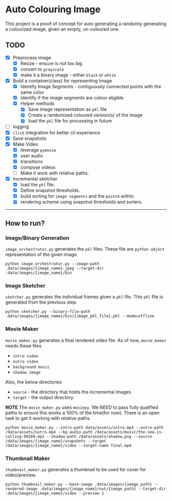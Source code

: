 # Auto Colouring Image

This project is a proof of concept for auto generating a randomly generating a colourized image, given an empty, un-coloured one.


## TODO
 - [x] Preprocess image
	 - [x] Resize - ensure is not too big
	 - [x] convert to `grayscale`
	 - [x] make it a binary image - either `black` or `whtie`
 - [x] Build a container(class) for representing Image
	 - [x] Identify Image Segments - contiguously connected points with the same color
	 - [x] Identify if the image segments are colour eligible
	 - [x] Helper methods
		 - [x] Save image representation as `pkl` file
		 - [x] Create a randomized coloured version(s) of the image
		 - [x] load the `pkl` file for processing in future
 - [ ] logging
 - [x] `click` integration for better cli experience
 - [x] Save snapshots
 - [x] Make Video
	 - [x] leverage `pymovie`
	 - [x] user audio
	 - [x] transitions
	 - [x] compose videos
	 - [ ] Make it work with relative paths.
 - [x] Incremental sketcher
	 - [x] load the `pkl` file.
	 - [x] Define snapshot thresholds.
	 - [x] build sorting for `image segments` and the `point`s within.
	 - [x] rendering scheme using snapshot thresholds and sorters.

----------

## How to run?

### Image/Binary Generation

`image_orchestrator.py` generates the `pkl` files. These file are `python object` representation of the given image.

`python image_orchestrator.py --image-path .data/images/{image_name}.jpeg --target-dir .data/images/{image_name}/bin`

### Image Sketcher
`sketcher.py` generates the individual frames given a `pkl` file. This `pkl` file is generated from the previous step.

`python sketcher.py --binary-file-path .data/images/{image_name}/bin/{image_pkl_file}.pkl --mode=offline`

### Movie Maker
`movie_maker.py` generates a final rendered video file. As of now, `movie_maker` needs these files
* `intro video`
* `outro video`
* `background music`
* `shadow image`


Also, the below directories
* `source` - the directory that holds the incremental images
* `target` - the output directory.

**NOTE** The `movie_maker.py` uses `moviepy`. We NEED to pass fully qualified paths to ensure this works a 100% of the time(for now).  There is an open task to get it working with relative paths.

`python movie_maker.py --intro-path data/assets/intro.mp4 --outro-path /data/assets/outro.mp4 --bg-audio-path /data/assets/music/the-sea-is-calling-99289.mp3 --shadow-path /data/assets/shadow.png --source /data/images/{image_name}/snapshots --target /data/images/{image_name}/video --target-name final.mp4`


### Thumbnail Maker
`thumbnail_maker.py` generates a thumbnail to be used for cover for video/preview.

`python thumbnail_maker.py --base-image .data/images/{image_path} --rendered-image .data/images/{image_name}/out/{image_path} --target-dir .data/images/{image_name}/video --preview 1`